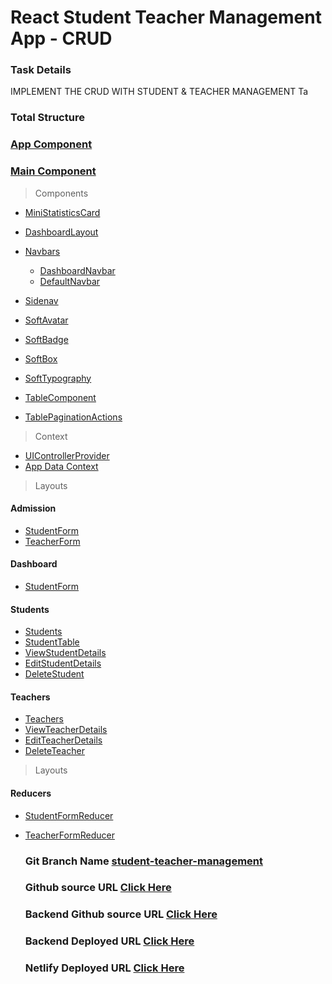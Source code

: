 # React Student Teacher Management App - CRUD

### Task Details

IMPLEMENT THE CRUD WITH STUDENT & TEACHER MANAGEMENT
Ta

### Total Structure

### [App Component](./src/App.jsx)

### [Main Component](./src/main.jsx)

> Components

- [MiniStatisticsCard](./src/components/Cards/MiniStatisticsCard.jsx)
- [DashboardLayout](./src/components/LayoutContainers/DashboardLayout.jsx)
- [Navbars](./src/components/Navbars/)

  - [DashboardNavbar](./src/components/Navbars/DashboardNavbar/index.jsx)
  - [DefaultNavbar](./src/components/Navbars/DefaultNavbar/index.jsx)

- [Sidenav](./src/components/Sidenav/index.jsx)
- [SoftAvatar](./src/components/SoftAvatar/index.jsx)
- [SoftBadge](./src/components/SoftBadge/index.jsx)
- [SoftBox](./src/components/SoftBox/index.jsx)
- [SoftTypography](./src/components/SoftTypography/index.jsx)
- [TableComponent](./src/components/TableComponent.jsx)
- [TablePaginationActions](./src/components/TablePaginationActions.jsx)

> Context

- [UIControllerProvider](./src/context/UIControllerProvider.jsx)
- [App Data Context](./src/App.jsx)

> Layouts

#### Admission

- [StudentForm](./src/layouts/Admission/StudentForm.jsx)
- [TeacherForm](./src/layouts/Admission/TeacherForm.jsx)

#### Dashboard

- [StudentForm](./src/layouts/dashboard/Dashboard.jsx)

#### Students

- [Students](./src/layouts/Students/Students.jsx)
- [StudentTable](./src/layouts/Students/StudentTable.jsx)
- [ViewStudentDetails](./src/layouts/Students/ViewStudentDetails.jsx)
- [EditStudentDetails](./src/layouts/Students/EditStudentDetails.jsx)
- [DeleteStudent](./src/layouts/Students/DeleteStudent.jsx)

#### Teachers

- [Teachers](./src/layouts/Teachers/Teachers.jsx)
- [ViewTeacherDetails](./src/layouts/Teachers/ViewTeacherDetails.jsx)
- [EditTeacherDetails](./src/layouts/Teachers/EditTeacherDetails.jsx)
- [DeleteTeacher](./src/layouts/Teachers/DeleteTeacher.jsx)

> Layouts

#### Reducers

- [StudentFormReducer](./src/reducers/StudentFormReducer.jsx)
- [TeacherFormReducer](./src/reducers/TeacherFormReducer.jsx)

  ### Git Branch Name [student-teacher-management](https://github.com/LoordhuJeyakumar/React-App/tree/student-teacher-management)

  ### Github source URL [Click Here](https://github.com/LoordhuJeyakumar/React-App/tree/student-teacher-management/src)

  ### Backend Github source URL [Click Here](https://github.com/LoordhuJeyakumar/teacher-student-json-server/tree/main)

  ### Backend Deployed URL [Click Here](https://studentteacherapi.onrender.com/)

  ### Netlify Deployed URL [Click Here](https://sb-admin-dashboard-task.netlify.app/)
